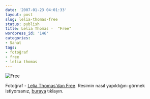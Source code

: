 ```yaml
---
date: '2007-01-23 04:01:33'
layout: post
slug: lelia-thomas-free
status: publish
title: Lelia Thomas -  "Free"
wordpress_id: '146'
categories:
- Sanat
tags:
- fotoğraf
- free
- lelia thomas
---
```


![Free](http://blog.arsln.org/wp-content/uploads/2007/01/free450.jpg)

Fotoğraf  - [Lelia Thomas'dan Free](http://www.leliathomas.com/2007/01/23/free/). Resimin nasıl yapıldığını görmek istiyorsanız, [buraya](http://leliathomas.slide.com/p/2/Behind+the+Art_3A+Free?view=large) tıklayın. 


